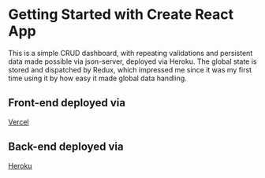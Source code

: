# Getting Started with Create React App

This is a simple CRUD dashboard, with repeating validations and persistent data made possible via json-server, deployed via Heroku.
The global state is stored and dispatched by Redux, which impressed me since it was my first time using it by how easy it made global data handling.

## Front-end deployed via

[Vercel](https://sectors-dashboard-6troopbzi-galdinomat.vercel.app/)

## Back-end deployed via

[Heroku](https://sea-solutions-test-server.herokuapp.com/sectors)
